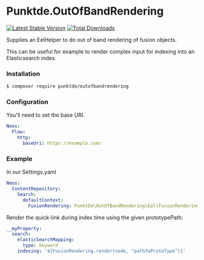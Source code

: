 # Punktde.OutOfBandRendering

[![Latest Stable Version](https://poser.pugx.org/punktde/outofbandrendering/v/stable)](https://packagist.org/packages/punktde/outofbandrendering) [![Total Downloads](https://poser.pugx.org/punktde/outofbandrendering/downloads)](https://packagist.org/packages/punktde/outofbandrendering)

Supplies an EelHelper to do out of band rendering of fusion objects.

This can be useful for example to render complex input for indexing into an Elasticsearch index. 

### Installation

```bash
$ composer require punktde/outofbandrendering
```

### Configuration

You'll need to set the base URI.

```yaml
Neos:
  Flow:
    http:
      baseUri: https://example.com/
```

### Example

In our Settings.yaml

```yaml
Neos:
  ContentRepository:
    Search:
      defaultContext:
        FusionRendering: PunktDe\OutOfBandRendering\Eel\FusionRenderingHelper
```
Render the quick-link during index time using the given prototypePath:

```yaml
__myProperty:
  search:
    elasticSearchMapping:
      type: keyword
    indexing: '${FusionRendering.render(node, "pathToProtoType")}'
```
